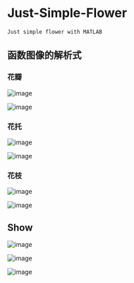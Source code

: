 # Just-Simple-Flower

```
Just simple flower with MATLAB
```

## 函数图像的解析式

### 花瓣

![image](https://user-images.githubusercontent.com/34329208/223776264-cc66113f-4161-4e78-8025-32ba9b29d300.png)

![image](https://user-images.githubusercontent.com/34329208/223776409-f260c2a8-0fde-4d5e-bc81-21c93a6262c3.png)

### 花托
 
![image](https://user-images.githubusercontent.com/34329208/223776476-fbff3534-9bae-4c87-8395-3b7e17d8db54.png)

![image](https://user-images.githubusercontent.com/34329208/223776512-3ab42461-66d6-4ff5-a239-1c3206fe4d9e.png)
 
### 花枝
 
![image](https://user-images.githubusercontent.com/34329208/223776549-9550207b-8337-4c60-96e8-55b5eabfd4dd.png)

![image](https://user-images.githubusercontent.com/34329208/223776588-45b9ec16-36eb-410d-be30-cc1559d846c1.png)

## Show

![image](https://user-images.githubusercontent.com/34329208/223776881-1a68ab31-8723-4703-a4f9-04700714dfbd.png)

![image](https://user-images.githubusercontent.com/34329208/223776906-6b431862-25ea-447f-b480-550f55d1059f.png)

![image](https://user-images.githubusercontent.com/34329208/223776949-0eff5556-c07f-4dd1-9748-b0da89e3edd7.png)
